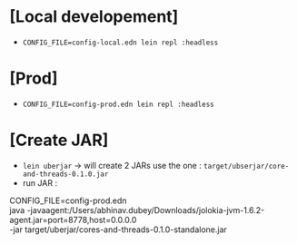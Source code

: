 

# [Local developement]
- `CONFIG_FILE=config-local.edn lein repl :headless`


# [Prod]
- `CONFIG_FILE=config-prod.edn lein repl :headless`



# [Create JAR]
- `lein uberjar` -> will create 2 JARs use the one : `target/ubserjar/core-and-threads-0.1.0.jar`
- run JAR : 

CONFIG_FILE=config-prod.edn \
java -javaagent:/Users/abhinav.dubey/Downloads/jolokia-jvm-1.6.2-agent.jar=port=8778,host=0.0.0.0 \
     -jar target/uberjar/cores-and-threads-0.1.0-standalone.jar
